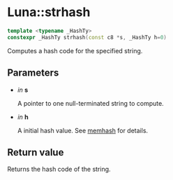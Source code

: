 # Luna::strhash

```c++
template <typename _HashTy>
constexpr _HashTy strhash(const c8 *s, _HashTy h=0)
```

Computes a hash code for the specified string. 



## Parameters
* *in* **s**

    A pointer to one null-terminated string to compute. 

* *in* **h**

    A initial hash value. See [memhash](group___runtime_hash_1gae0c40164557e718d6ee7b7c613210075.md) for details. 

## Return value
Returns the hash code of the string. 

